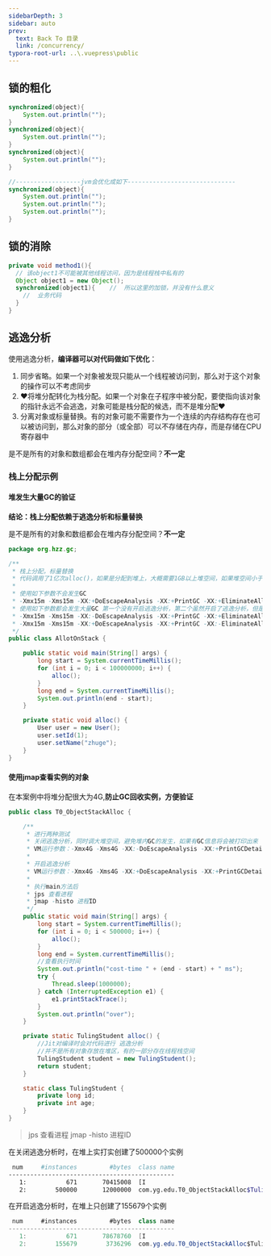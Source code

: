 ```yaml
---
sidebarDepth: 3
sidebar: auto
prev:
  text: Back To 目录
  link: /concurrency/
typora-root-url: ..\.vuepress\public
---
```




## 锁的粗化

```java
synchronized(object){
    System.out.println("");
}
synchronized(object){
    System.out.println("");
}
synchronized(object){
    System.out.println("");
}

//------------------jvm会优化成如下------------------------------
synchronized(object){
    System.out.println("");
    System.out.println("");
    System.out.println("");
}

```



## 锁的消除



```java
private void method1(){
  // 该object1不可能被其他线程访问，因为是线程栈中私有的
  Object object1 = new Object();
  synchronized(object1){	//	所以这里的加锁，并没有什么意义
	//	业务代码
  }  
}
```



## 逃逸分析

使用逃逸分析，**编译器可以对代码做如下优化**：

1. 同步省略。如果一个对象被发现只能从一个线程被访问到，那么对于这个对象的操作可以不考虑同步
2. ❤️将堆分配转化为栈分配。如果一个对象在子程序中被分配，要使指向该对象的指针永远不会逃逸，对象可能是栈分配的候选，而不是堆分配❤️
3. 分离对象或标量替换。有的对象可能不需要作为一个连续的内存结构存在也可以被访问到，那么对象的部分（或全部）可以不存储在内存，而是存储在CPU寄存器中

是不是所有的对象和数组都会在堆内存分配空间？**不一定**

### 栈上分配示例

#### 堆发生大量GC的验证

**结论：栈上分配依赖于逃逸分析和标量替换**

是不是所有的对象和数组都会在堆内存分配空间？**不一定**

```java
package org.hzz.gc;

/**
 * 栈上分配，标量替换
 * 代码调用了1亿次alloc()，如果是分配到堆上，大概需要1GB以上堆空间，如果堆空间小于该值，必然会触发GC。
 *
 * 使用如下参数不会发生GC
 * -Xmx15m -Xms15m -XX:+DoEscapeAnalysis -XX:+PrintGC -XX:+EliminateAllocations
 * 使用如下参数都会发生大量GC 第一个没有开启逃逸分析，第二个虽然开启了逃逸分析，但是没有开启标量替换功能
 * -Xmx15m -Xms15m -XX:-DoEscapeAnalysis -XX:+PrintGC -XX:+EliminateAllocations  
 * -Xmx15m -Xms15m -XX:+DoEscapeAnalysis -XX:+PrintGC -XX:-EliminateAllocations
 */
public class AllotOnStack {

    public static void main(String[] args) {
        long start = System.currentTimeMillis();
        for (int i = 0; i < 100000000; i++) {
            alloc();
        }
        long end = System.currentTimeMillis();
        System.out.println(end - start);
    }

    private static void alloc() {
        User user = new User();
        user.setId(1);
        user.setName("zhuge");
    }
}

```

#### 使用jmap查看实例的对象

在本案例中将堆分配很大为4G,**防止GC回收实例，方便验证**

```java
public class T0_ObjectStackAlloc {

    /**
     * 进行两种测试
     * 关闭逃逸分析，同时调大堆空间，避免堆内GC的发生，如果有GC信息将会被打印出来
     * VM运行参数：-Xmx4G -Xms4G -XX:-DoEscapeAnalysis -XX:+PrintGCDetails -XX:+HeapDumpOnOutOfMemoryError
     *
     * 开启逃逸分析
     * VM运行参数：-Xmx4G -Xms4G -XX:+DoEscapeAnalysis -XX:+PrintGCDetails -XX:+HeapDumpOnOutOfMemoryError
     *
     * 执行main方法后
     * jps 查看进程
     * jmap -histo 进程ID
     */
    public static void main(String[] args) {
        long start = System.currentTimeMillis();
        for (int i = 0; i < 500000; i++) {
            alloc();
        }
        long end = System.currentTimeMillis();
        //查看执行时间
        System.out.println("cost-time " + (end - start) + " ms");
        try {
            Thread.sleep(1000000);
        } catch (InterruptedException e1) {
            e1.printStackTrace();
        }
        System.out.println("over");
    }

    private static TulingStudent alloc() {
        //Jit对编译时会对代码进行 逃逸分析
        //并不是所有对象存放在堆区，有的一部分存在线程栈空间
        TulingStudent student = new TulingStudent();
        return student;
    }

    static class TulingStudent {
        private long id;
        private int age;
    }
}
```

> jps 查看进程
> jmap -histo 进程ID

在关闭逃逸分析时，在堆上实打实创建了500000个实例

```sh
 num     #instances         #bytes  class name
----------------------------------------------
   1:           671       70415008  [I
   2:        500000       12000000  com.yg.edu.T0_ObjectStackAlloc$TulingStudent
```

在开启逃逸分析时，在堆上只创建了155679个实例

```java
 num     #instances         #bytes  class name
----------------------------------------------
   1:           671       78678760  [I
   2:        155679        3736296  com.yg.edu.T0_ObjectStackAlloc$TulingStudent
```

